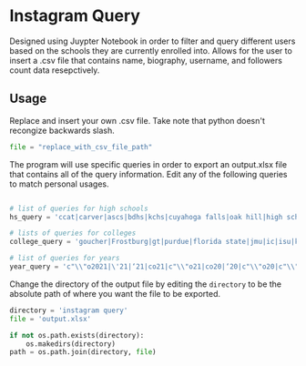 # Instagram Query
Designed using Juypter Notebook in order to filter and query different users based on the schools they are currently enrolled into. Allows for the user to insert a .csv file that contains name, biography, username, and followers count data resepctively. 

## Usage
Replace and insert your own .csv file. Take note that python doesn't recongize backwards slash. 
```python
file = "replace_with_csv_file_path"
```

The program will use specific queries in order to export an output.xlsx file that contains all of the query information. Edit any of the following queries to match personal usages. 

```python

# list of queries for high schools 
hs_query = 'ccat|carver|ascs|bdhs|kchs|cuyahoga falls|oak hill|high school|highschool|mshs|ajhs|battle mountain|avhs|eleanor roosevelt high'

# lists of queries for colleges 
college_query = 'goucher|Frostburg|gt|purdue|florida state|jmu|ic|isu|ksu|lmu|mcla|2021🎓|niu|occ|rwu|uchicago|U of C|virginia tech|xavier|yale|rit'

# list of queries for years
year_query = 'c"\\"o2021|\'21|‘21|co21|c"\\"o21|co20|‘20|c"\\"o20|c"\\"o2019|‘19||c"\\"o19|c"\\"o2018|‘18|\'18|c"\\"o2017|\'17|‘17|co17'
```

Change the directory of the output file by editing the `directory` to be the absolute path of where you want the file to be exported. 

```python
directory = 'instagram query'
file = 'output.xlsx'

if not os.path.exists(directory): 
    os.makedirs(directory)
path = os.path.join(directory, file)
```

